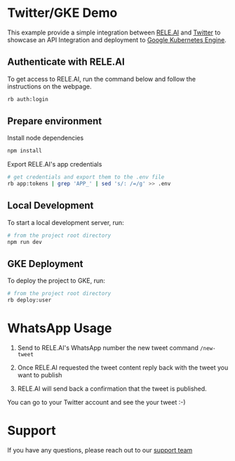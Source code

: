 # Twitter/GKE Demo
This example provide a simple integration between [RELE.AI](https://rele.ai) and [Twitter](https://twitter.com) to showcase an API Integration and deployment to [Google Kubernetes Engine](https://cloud.google.com/kubernetes-engine).

## Authenticate with RELE.AI
To get access to RELE.AI, run the command below and follow the instructions on the webpage.

```bash
rb auth:login
```

## Prepare environment
Install node dependencies

```bash
npm install
```

Export RELE.AI's app credentials

```bash
# get credentials and export them to the .env file
rb app:tokens | grep 'APP_' | sed 's/: /=/g' >> .env
```

## Local Development
To start a local development server, run:

```bash
# from the project root directory
npm run dev
```

## GKE Deployment
To deploy the project to GKE, run:

```bash
# from the project root directory
rb deploy:user
```

# WhatsApp Usage
1. Send to RELE.AI's WhatsApp number the new tweet command `/new-tweet`

2. Once RELE.AI requested the tweet content reply back with the tweet you want to publish

3. RELE.AI will send back a confirmation that the tweet is published.

You can go to your Twitter account and see the your tweet :-)

# Support
If you have any questions, please reach out to our [support team](mailto:support@rele.ai)
